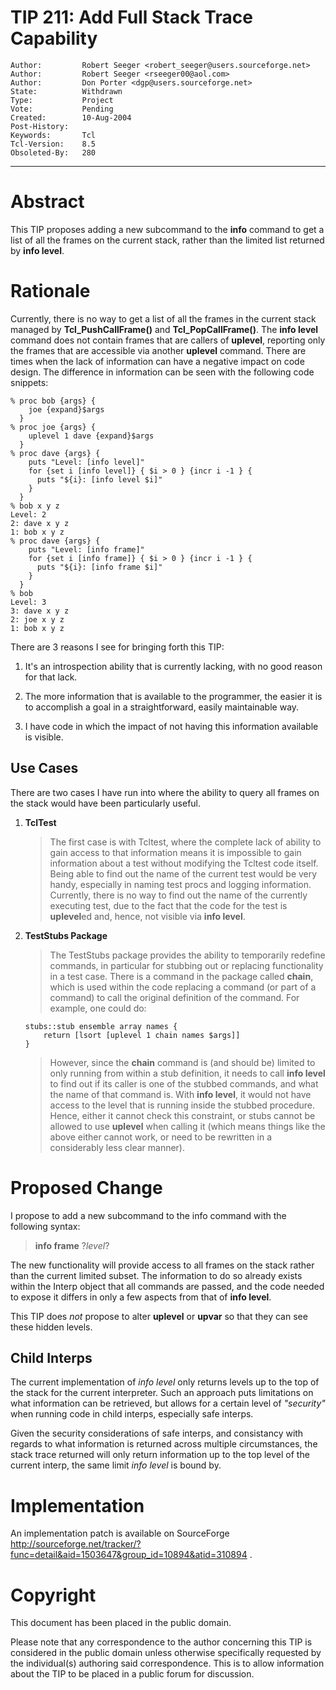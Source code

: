 # TIP 211: Add Full Stack Trace Capability
	Author:         Robert Seeger <robert_seeger@users.sourceforge.net>
	Author:         Robert Seeger <rseeger00@aol.com>
	Author:         Don Porter <dgp@users.sourceforge.net>
	State:          Withdrawn
	Type:           Project
	Vote:           Pending
	Created:        10-Aug-2004
	Post-History:   
	Keywords:       Tcl
	Tcl-Version:    8.5
	Obsoleted-By:	280
-----

# Abstract

This TIP proposes adding a new subcommand to the **info** command
to get a list of all the frames on the current
stack, rather than the limited list returned
by **info level**.

# Rationale

Currently, there is no way to get a list of all the frames in
the current stack managed by **Tcl\_PushCallFrame\(\)** and
**Tcl\_PopCallFrame\(\)**. The **info level** command does not
contain frames that are callers of  **uplevel**, reporting only the
frames that are accessible via another **uplevel**
command. There are times when the lack of information can have a
negative impact on code design. The difference in information can be
seen with the following code snippets:

	% proc bob {args} { 
	    joe {expand}$args
	  }
	% proc joe {args} {
	    uplevel 1 dave {expand}$args
	  }
	% proc dave {args} {
	    puts "Level: [info level]"
	    for {set i [info level]} { $i > 0 } {incr i -1 } {
	      puts "${i}: [info level $i]"
	    }
	  }
	% bob x y z
	Level: 2
	2: dave x y z
	1: bob x y z
	% proc dave {args} {
	    puts "Level: [info frame]" 
	    for {set i [info frame]} { $i > 0 } {incr i -1 } {
	      puts "${i}: [info frame $i]"
	    }
	  }
	% bob
	Level: 3
	3: dave x y z
	2: joe x y z
	1: bob x y z

There are 3 reasons I see for bringing forth this TIP: 

   1. It's an introspection ability that is currently lacking, with no
      good reason for that lack.

   2. The more information that is available to the programmer, the
      easier it is to accomplish a goal in a straightforward, easily
      maintainable way.

   3. I have code in which the impact of not having this information
      available is visible.

## Use Cases

There are two cases I have run into where the ability to query all
frames on the stack would have been particularly useful.

 1. **TclTest**

	  > The first case is with Tcltest, where the complete lack of ability
    to gain access to that information means it is impossible to gain
    information about a test without modifying the Tcltest code
    itself. Being able to find out the name of the current test would
    be very handy, especially in naming test procs and logging
    information. Currently, there is no way to find out the name of
    the currently executing test, due to the fact that the code for
    the test is **uplevel**ed and, hence, not visible via **info
    level**.

 2. **TestStubs Package**

	  > The TestStubs package provides the ability to temporarily redefine
    commands, in particular for stubbing out or replacing
    functionality in a test case. There is a command in the package
    called **chain**, which is used within the code replacing a
    command \(or part of a command\) to call the original definition of
    the command. For example, one could do:

		stubs::stub ensemble array names {
		    return [lsort [uplevel 1 chain names $args]]
		}

	  > However, since the **chain** command is \(and should be\) limited
    to only running from within a stub definition, it needs to call
    **info level** to find out if its caller is one of the stubbed
    commands, and what the name of that command is. With **info
    level**, it would not have access to the level that is running
    inside the stubbed procedure. Hence, either it cannot check this
    constraint, or stubs cannot be allowed to use **uplevel** when
    calling it \(which means things like the above either cannot work,
    or need to be rewritten in a considerably less clear manner\).

# Proposed Change

I propose to add a new subcommand to the info command with the
following syntax:

 > **info frame** ?_level_?

The new functionality will provide access to all frames on the stack
rather than the current limited subset. The information to do so already
exists within the Interp object that all commands are passed, and the
code needed to expose it differs in only a few aspects from that of
**info level**.

This TIP does _not_ propose to alter **uplevel** or **upvar** so
that they can see these hidden levels.

## Child Interps

The current implementation of _info level_ only returns levels up to the top of the stack for the current interpreter. Such an approach puts limitations on what information can be retrieved, but allows for a certain level of _"security"_ when running code in child interps, especially safe interps.

Given the security considerations of safe interps, and consistancy with regards to what information is returned across multiple circumstances, the stack trace returned will only return information up to the top level of the current interp, the same limit _info level_ is bound by. 

# Implementation

An implementation patch is available on SourceForge
<http://sourceforge.net/tracker/?func=detail&aid=1503647&group_id=10894&atid=310894> .

# Copyright

This document has been placed in the public domain.

Please note that any correspondence to the author concerning this TIP
is considered in the public domain unless otherwise specifically
requested by the individual\(s\) authoring said correspondence. This is
to allow information about the TIP to be placed in a public forum for
discussion.

